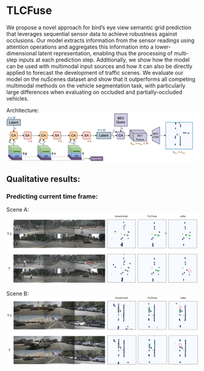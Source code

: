 # TLCFuse
We propose a novel approach for bird’s eye view semantic grid prediction that leverages sequential sensor data to achieve robustness against occlusions. Our model extracts information from the sensor readings using attention operations and aggregates this information into a lower-dimensional latent representation, enabling thus the processing of multi-step inputs at each prediction step. Additionally, we show how the model can be used with multimodal input sources and how it can also be directly applied to forecast the development of traffic scenes. We evaluate our model on the nuScenes dataset and show that it outperforms all competing multimodal methods on the vehicle segmentation task, with particularly large differences when evaluating on occluded and partially-occluded vehicles.

Architecture: 
![Architecture](imgs/Arch.jpg)

## Qualitative results:

### Predicting current time frame:
Scene A:
![Scene A](imgs/qualitative_a.png)

Scene B: 
![Scene B](imgs/qualitative_b.png)
